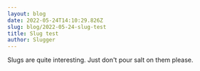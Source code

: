 ```yaml
---
layout: blog
date: 2022-05-24T14:10:29.826Z
slug: blog/2022-05-24-slug-test
title: Slug test
author: Slugger
---
```

Slugs are quite interesting. Just don't pour salt on them please.
